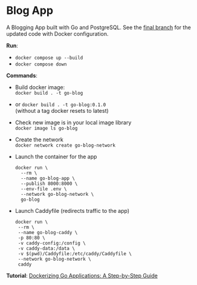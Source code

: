 # Blog App

A Blogging App built with Go and PostgreSQL. See the
[final branch](https://github.com/betterstack-community/go-blog/tree/final) for
the updated code with Docker configuration.

**Run**:
- `docker compose up --build`
- `docker compose down`

**Commands**:
- Build docker image: <br> `docker build . -t go-blog` <br>
- or `docker build . -t go-blog:0.1.0` <br> (without a tag docker resets to latest) <br>
- Check new image is in your local image library <br> `docker image ls go-blog` <br>
- Create the network <br> `docker network create go-blog-network` <br>
- Launch the container for the app <br> 
    ```
    docker run \
      --rm \
      --name go-blog-app \
      --publish 8000:8000 \
      --env-file .env \
      --network go-blog-network \
      go-blog
    ```
  
- Launch Caddyfile (redirects traffic to the app) <br>
  ```
  docker run \
   --rm \
   --name go-blog-caddy \
   -p 80:80 \
   -v caddy-config:/config \
   -v caddy-data:/data \
   -v $(pwd)/Caddyfile:/etc/caddy/Caddyfile \
   --network go-blog-network \
   caddy
  ```
**Tutorial**:
[Dockerizing Go Applications: A Step-by-Step Guide](https://betterstack.com/community/guides/scaling-go/dockerize-golang/)
